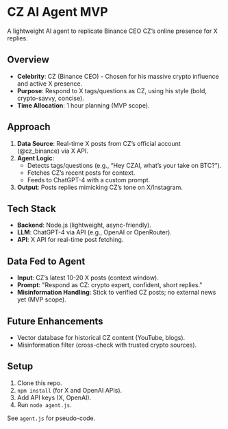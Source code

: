 # CZ AI Agent MVP
A lightweight AI agent to replicate Binance CEO CZ’s online presence for X replies.

## Overview
- **Celebrity**: CZ (Binance CEO) - Chosen for his massive crypto influence and active X presence.
- **Purpose**: Respond to X tags/questions as CZ, using his style (bold, crypto-savvy, concise).
- **Time Allocation**: 1 hour planning (MVP scope).

## Approach
1. **Data Source**: Real-time X posts from CZ’s official account (@cz_binance) via X API.
2. **Agent Logic**: 
   - Detects tags/questions (e.g., “Hey CZAI, what’s your take on BTC?”).
   - Fetches CZ’s recent posts for context.
   - Feeds to ChatGPT-4 with a custom prompt.
3. **Output**: Posts replies mimicking CZ’s tone on X/Instagram.

## Tech Stack
- **Backend**: Node.js (lightweight, async-friendly).
- **LLM**: ChatGPT-4 via API (e.g., OpenAI or OpenRouter).
- **API**: X API for real-time post fetching.

## Data Fed to Agent
- **Input**: CZ’s latest 10-20 X posts (context window).
- **Prompt**: "Respond as CZ: crypto expert, confident, short replies."
- **Misinformation Handling**: Stick to verified CZ posts; no external news yet (MVP scope).

## Future Enhancements
- Vector database for historical CZ content (YouTube, blogs).
- Misinformation filter (cross-check with trusted crypto sources).

## Setup
1. Clone this repo.
2. `npm install` (for X and OpenAI APIs).
3. Add API keys (X, OpenAI).
4. Run `node agent.js`.

See `agent.js` for pseudo-code.
